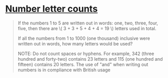 # [Number letter counts](https://projecteuler.net/problem=17)

> If the numbers 1 to 5 are written out in words: one, two, three, four, five, then there are \\( 3 + 3 + 5 + 4 + 4 = 19 \\) letters used in total.
>
> If all the numbers from 1 to 1000 (one thousand) inclusive were written out in words, how many letters would be used?
>
> NOTE: Do not count spaces or hyphens. For example, 342 (three hundred and forty-two) contains 23 letters and 115 (one hundred and fifteen) contains 20 letters. The use of "and" when writing out numbers is in compliance with British usage
